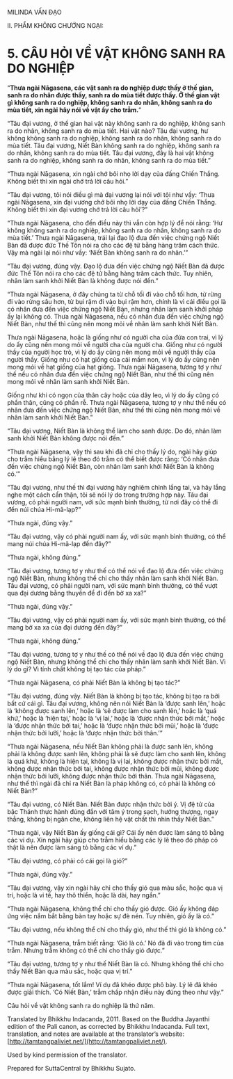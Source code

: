 

MILINDA VẤN ĐẠO

II. PHẨM KHÔNG CHƯỚNG NGẠI:

# 5\. CÂU HỎI VỀ VẬT KHÔNG SANH RA DO NGHIỆP

“**Thưa ngài Nāgasena, các vật sanh ra do nghiệp được thấy ở thế gian, sanh ra do nhân được thấy, sanh ra do mùa tiết được thấy. Ở thế gian vật gì không sanh ra do nghiệp, không sanh ra do nhân, không sanh ra do mùa tiết, xin ngài hãy nói về vật ấy cho trẫm.**”

“Tâu đại vương, ở thế gian hai vật này không sanh ra do nghiệp, không sanh ra do nhân, không sanh ra do mùa tiết. Hai vật nào? Tâu đại vương, hư không không sanh ra do nghiệp, không sanh ra do nhân, không sanh ra do mùa tiết. Tâu đại vương, Niết Bàn không sanh ra do nghiệp, không sanh ra do nhân, không sanh ra do mùa tiết. Tâu đại vương, đây là hai vật không sanh ra do nghiệp, không sanh ra do nhân, không sanh ra do mùa tiết.”

“Thưa ngài Nāgasena, xin ngài chớ bôi nhọ lời dạy của đấng Chiến Thắng. Không biết thì xin ngài chớ trả lời câu hỏi.”

“Tâu đại vương, tôi nói điều gì mà đại vương lại nói với tôi như vầy: ‘Thưa ngài Nāgasena, xin đại vương chớ bôi nhọ lời dạy của đấng Chiến Thắng. Không biết thì xin đại vương chớ trả lời câu hỏi’?”

“Thưa ngài Nāgasena, cho đến điều này thì vẫn còn hợp lý để nói rằng: ‘Hư không không sanh ra do nghiệp, không sanh ra do nhân, không sanh ra do mùa tiết.’ Thưa ngài Nāgasena, trái lại đạo lộ đưa đến việc chứng ngộ Niết Bàn đã được đức Thế Tôn nói ra cho các đệ tử bằng hàng trăm cách thức. Vậy mà ngài lại nói như vầy: ‘Niết Bàn không sanh ra do nhân.’”

“Tâu đại vương, đúng vậy. Đạo lộ đưa đến việc chứng ngộ Niết Bàn đã được đức Thế Tôn nói ra cho các đệ tử bằng hàng trăm cách thức. Tuy nhiên, nhân làm sanh khởi Niết Bàn là không được nói đến.”

“Thưa ngài Nāgasena, ở đây chúng ta từ chỗ tối đi vào chỗ tối hơn, từ rừng đi vào rừng sâu hơn, từ bụi rậm đi vào bụi rậm hơn, chính là vì cái điều gọi là có nhân đưa đến việc chứng ngộ Niết Bàn, nhưng nhân làm sanh khởi pháp ấy lại không có. Thưa ngài Nāgasena, nếu có nhân đưa đến việc chứng ngộ Niết Bàn, như thế thì cũng nên mong mỏi về nhân làm sanh khởi Niết Bàn.

Thưa ngài Nāgasena, hoặc là giống như có người cha của đứa con trai, vì lý do ấy cũng nên mong mỏi về người cha của người cha. Giống như có người thầy của người học trò, vì lý do ấy cũng nên mong mỏi về người thầy của người thầy. Giống như có hạt giống của cái mầm non, vì lý do ấy cũng nên mong mỏi về hạt giống của hạt giống. Thưa ngài Nāgasena, tương tợ y như thế nếu có nhân đưa đến việc chứng ngộ Niết Bàn, như thế thì cũng nên mong mỏi về nhân làm sanh khởi Niết Bàn.

Giống như khi có ngọn của thân cây hoặc của dây leo, vì lý do ấy cũng có phần thân, cũng có phần rễ. Thưa ngài Nāgasena, tương tợ y như thế nếu có nhân đưa đến việc chứng ngộ Niết Bàn, như thế thì cũng nên mong mỏi về nhân làm sanh khởi Niết Bàn.”

“Tâu đại vương, Niết Bàn là không thể làm cho sanh được. Do đó, nhân làm sanh khởi Niết Bàn không được nói đến.”

“Thưa ngài Nāgasena, vậy thì sau khi đã chỉ cho thấy lý do, ngài hãy giúp cho trẫm hiểu bằng lý lẽ theo đó trẫm có thể biết được rằng: ‘Có nhân đưa đến việc chứng ngộ Niết Bàn, còn nhân làm sanh khởi Niết Bàn là không có.’”

“Tâu đại vương, như thế thì đại vương hãy nghiêm chỉnh lắng tai, và hãy lắng nghe một cách cẩn thận, tôi sẽ nói lý do trong trường hợp này. Tâu đại vương, có phải người nam, với sức mạnh bình thường, từ nơi đây có thể đi đến núi chúa Hi-mã-lạp?”

“Thưa ngài, đúng vậy.”

“Tâu đại vương, vậy có phải người nam ấy, với sức mạnh bình thường, có thể mang núi chúa Hi-mã-lạp đến đây?”

“Thưa ngài, không đúng.”

“Tâu đại vương, tương tợ y như thế có thể nói về đạo lộ đưa đến việc chứng ngộ Niết Bàn, nhưng không thể chỉ cho thấy nhân làm sanh khởi Niết Bàn. Tâu đại vương, có phải người nam, với sức mạnh bình thường, có thể vượt qua đại dương bằng thuyền để đi đến bờ xa xa?”

“Thưa ngài, đúng vậy.”

“Tâu đại vương, vậy có phải người nam ấy, với sức mạnh bình thường, có thể mang bờ xa xa của đại dương đến đây?”

“Thưa ngài, không đúng.”

“Tâu đại vương, tương tợ y như thế có thể nói về đạo lộ đưa đến việc chứng ngộ Niết Bàn, nhưng không thể chỉ cho thấy nhân làm sanh khởi Niết Bàn. Vì lý do gì? Vì tính chất không bị tạo tác của pháp.”

“Thưa ngài Nāgasena, có phải Niết Bàn là không bị tạo tác?”

“Tâu đại vương, đúng vậy. Niết Bàn là không bị tạo tác, không bị tạo ra bởi bất cứ cái gì. Tâu đại vương, không nên nói Niết Bàn là ‘được sanh lên,’ hoặc là ‘không được sanh lên,’ hoặc là ‘sẽ được làm cho sanh lên,’ hoặc là ‘quá khứ,’ hoặc là ‘hiện tại,’ hoặc là ‘vị lai,’ hoặc là ‘được nhận thức bởi mắt,’ hoặc là ‘được nhận thức bởi tai,’ hoặc là ‘được nhận thức bởi mũi,’ hoặc là ‘được nhận thức bởi lưỡi,’ hoặc là ‘được nhận thức bởi thân.’”

“Thưa ngài Nāgasena, nếu Niết Bàn không phải là được sanh lên, không phải là không được sanh lên, không phải là sẽ được làm cho sanh lên, không là quá khứ, không là hiện tại, không là vị lai, không được nhận thức bởi mắt, không được nhận thức bởi tai, không được nhận thức bởi mũi, không được nhận thức bởi lưỡi, không được nhận thức bởi thân. Thưa ngài Nāgasena, như thế thì ngài đã chỉ ra Niết Bàn là pháp không có, có phải là không có Niết Bàn?”

“Tâu đại vương, có Niết Bàn. Niết Bàn được nhận thức bởi ý. Vị đệ tử của bậc Thánh thực hành đúng đắn với tâm ý trong sạch, hướng thượng, ngay thẳng, không bị ngăn che, không liên hệ vật chất thì nhìn thấy Niết Bàn.”

“Thưa ngài, vậy Niết Bàn ấy giống cái gì? Cái ấy nên được làm sáng tỏ bằng các ví dụ. Xin ngài hãy giúp cho trẫm hiểu bằng các lý lẽ theo đó pháp có thật là nên được làm sáng tỏ bằng các ví dụ.”

“Tâu đại vương, có phải có cái gọi là gió?”

“Thưa ngài, đúng vậy.”

“Tâu đại vương, vậy xin ngài hãy chỉ cho thấy gió qua màu sắc, hoặc qua vị trí, hoặc là vi tế, hay thô thiển, hoặc là dài, hay ngắn.”

“Thưa ngài Nāgasena, không thể chỉ cho thấy gió được. Gió ấy không đáp ứng việc nắm bắt bằng bàn tay hoặc sự đè nén. Tuy nhiên, gió ấy là có.”

“Tâu đại vương, nếu không thể chỉ cho thấy gió, như thế thì gió là không có.”

“Thưa ngài Nāgasena, trẫm biết rằng: ‘Gió là có.’ Nó đã đi vào trong tim của trẫm. Nhưng trẫm không có thể chỉ cho thấy gió được.”

“Tâu đại vương, tương tợ y như thế Niết Bàn là có. Nhưng không thể chỉ cho thấy Niết Bàn qua màu sắc, hoặc qua vị trí.”

“Thưa ngài Nāgasena, tốt lắm! Ví dụ đã khéo được phô bày. Lý lẽ đã khéo được giải thích. ‘Có Niết Bàn,’ trẫm chấp nhận điều này đúng theo như vậy.”

Câu hỏi về vật không sanh ra do nghiệp là thứ năm.

Translated by Bhikkhu Indacanda, 2011. Based on the Buddha Jayanthi edition of the Pali canon, as corrected by Bhikkhu Indacanda. Full text, translation, and notes are available at the translator’s website: [http://tamtangpaliviet.net/](http://tamtangpaliviet.net/).

Used by kind permission of the translator.

Prepared for SuttaCentral by Bhikkhu Sujato.